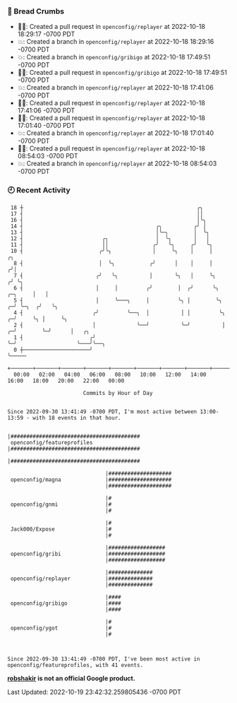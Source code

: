 ### 🍞 Bread Crumbs

 * ✍🏼: Created a pull request in `openconfig/replayer` at 2022-10-18 18:29:17 -0700 PDT
 * 💥: Created a branch in `openconfig/replayer` at 2022-10-18 18:29:16 -0700 PDT
 * 💥: Created a branch in `openconfig/gribigo` at 2022-10-18 17:49:51 -0700 PDT
 * ✍🏼: Created a pull request in `openconfig/gribigo` at 2022-10-18 17:49:51 -0700 PDT
 * 💥: Created a branch in `openconfig/replayer` at 2022-10-18 17:41:06 -0700 PDT
 * ✍🏼: Created a pull request in `openconfig/replayer` at 2022-10-18 17:41:06 -0700 PDT
 * ✍🏼: Created a pull request in `openconfig/replayer` at 2022-10-18 17:01:40 -0700 PDT
 * 💥: Created a branch in `openconfig/replayer` at 2022-10-18 17:01:40 -0700 PDT
 * ✍🏼: Created a pull request in `openconfig/replayer` at 2022-10-18 08:54:03 -0700 PDT
 * 💥: Created a branch in `openconfig/replayer` at 2022-10-18 08:54:03 -0700 PDT

### 🕘 Recent Activity
```
 18 ┼                                                       ╭╮
 17 ┤                                                       ││
 16 ┤                                                       │╰╮
 14 ┤                                          ╭╮          ╭╯ │
 13 ┤                                          │╰─╮        │  ╰╮
 12 ┤                         ╭╮               │  ╰╮       │   │
 11 ┤                         ││              ╭╯   ╰╮     ╭╯   ╰╮
 10 ┤                        ╭╯╰╮             │     ╰╮    │     │                     ╭╮
  8 ┤                        │  ╰╮           ╭╯      │    │     │                    ╭╯│
  7 ┤                       ╭╯   ╰╮          │       ╰╮   │     ╰╮                  ╭╯ ╰╮
  6 ┤                       │     │         ╭╯        │  ╭╯      ╰╮         ╭─╮     │   │
  5 ┤                       │     ╰───╮     │         ╰╮ │        ╰╮      ╭─╯ ╰─╮  ╭╯   ╰╮
  4 ┤                      ╭╯         ╰──╮  │          │ │         ╰╮   ╭─╯     ╰╮ │     ╰╮
  2 ┤                      │             ╰──╯          ╰─╯          │ ╭─╯        ╰─╯      │   ╭╮
  1 ┤                     ╭╯                                        ╰─╯                   ╰───╯╰──╮
  0 ┼─────────────────────╯                                                                       ╰─────
    +───────+───────+───────+───────+───────+───────+───────+───────+───────+───────+───────+───────+────
  00:00   02:00   04:00   06:00   08:00   10:00   12:00   14:00   16:00   18:00   20:00   22:00   00:00   

						Commits by Hour of Day


Since 2022-09-30 13:41:49 -0700 PDT, I'm most active between 13:00-13:59 - with 18 events in that hour.

```



```
                               |#########################################
 openconfig/featureprofiles    |#########################################
                               |#########################################

                               |####################
 openconfig/magna              |####################
                               |####################

                               |#
 openconfig/gnmi               |#
                               |#

                               |#
 Jack000/Expose                |#
                               |#

                               |##################
 openconfig/gribi              |##################
                               |##################

                               |##############
 openconfig/replayer           |##############
                               |##############

                               |####
 openconfig/gribigo            |####
                               |####

                               |#
 openconfig/ygot               |#
                               |#



Since 2022-09-30 13:41:49 -0700 PDT, I've been most active in openconfig/featureprofiles, with 41 events.

```
**[robshakir](mailto:robjs@google.com) is not an official Google product.**  


Last Updated: 2022-10-19 23:42:32.259805436 -0700 PDT
